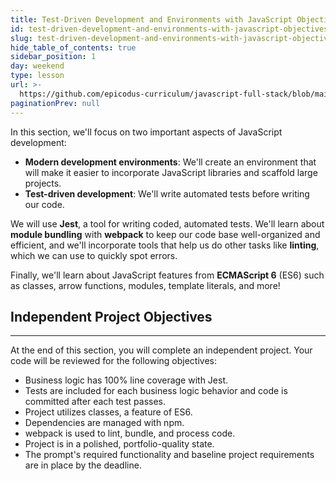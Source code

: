 ```yaml
---
title: Test-Driven Development and Environments with JavaScript Objectives
id: test-driven-development-and-environments-with-javascript-objectives
slug: test-driven-development-and-environments-with-javascript-objectives
hide_table_of_contents: true
sidebar_position: 1
day: weekend
type: lesson
url: >-
  https://github.com/epicodus-curriculum/javascript-full-stack/blob/main/0a_test_driven_development_objectives.md
paginationPrev: null
---
```


In this section, we'll focus on two important aspects of JavaScript development:

* **Modern development environments**: We'll create an environment that will make it easier to incorporate JavaScript libraries and scaffold large projects.
* **Test-driven development**: We'll write automated tests before writing our code.

We will use **Jest**, a tool for writing coded, automated tests. We'll learn about **module bundling** with **webpack** to keep our code base well-organized and efficient, and we'll incorporate tools that help us do other tasks like **linting**, which we can use to quickly spot errors.

Finally, we'll learn about JavaScript features from **ECMAScript 6** (ES6) such as classes, arrow functions, modules, template literals, and more!

## Independent Project Objectives
---

At the end of this section, you will complete an independent project. Your code will be reviewed for the following objectives:

* Business logic has 100% line coverage with Jest.
* Tests are included for each business logic behavior and code is committed after each test passes.
* Project utilizes classes, a feature of ES6.
* Dependencies are managed with npm.
* webpack is used to lint, bundle, and process code.
* Project is in a polished, portfolio-quality state.
* The prompt's required functionality and baseline project requirements are in place by the deadline.
